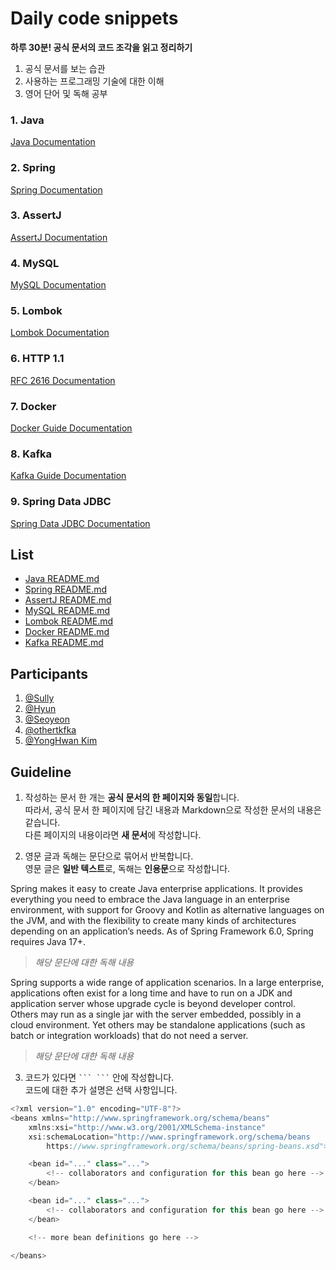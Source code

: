 # Daily code snippets

**하루 30분! 공식 문서의 코드 조각을 읽고 정리하기**

1. 공식 문서를 보는 습관
2. 사용하는 프로그래밍 기술에 대한 이해
3. 영어 단어 및 독해 공부

### 1. Java

[Java Documentation](https://docs.oracle.com/en/java/javase/index.html)

### 2. Spring

[Spring Documentation](https://docs.spring.io/spring-framework/docs/current/reference/html/)

### 3. AssertJ

[AssertJ Documentation](https://assertj.github.io/doc/)

### 4. MySQL

[MySQL Documentation](https://dev.mysql.com/doc/)

### 5. Lombok

[Lombok Documentation](https://projectlombok.org/features/)

### 6. HTTP 1.1

[RFC 2616 Documentation](https://www.rfc-editor.org/rfc/rfc2616)


### 7. Docker

[Docker Guide Documentation](https://docs.docker.com/get-started/overview/)

### 8. Kafka

[Kafka Guide Documentation](https://kafka.apache.org/documentation/#introduction)

### 9. Spring Data JDBC
[Spring Data JDBC Documentation](https://docs.spring.io/spring-data/jdbc/docs/current/reference/html/#get-started:first-steps:spring)

## List

- [Java README.md](https://github.com/yeonise/daily-code-snippets/blob/main/Java/Java.md)
- [Spring README.md](https://github.com/yeonise/daily-code-snippets/blob/main/Spring/Spring.md)
- [AssertJ README.md](https://github.com/yeonise/daily-code-snippets/blob/main/AssertJ/AssertJ.md)
- [MySQL README.md](https://github.com/yeonise/daily-code-snippets/blob/main/MySQL/MySQL.md)
- [Lombok README.md](https://github.com/yeonise/daily-code-snippets/blob/main/Lombok/Lombok.md)
- [Docker README.md](Docker.md)
- [Kafka README.md](https://github.com/yeonise/daily-code-snippets/blob/main/kafka/Kafka.md)

## Participants

1. [@Sully](https://github.com/won4885)
2. [@Hyun](https://github.com/ghkdgus29)
3. [@Seoyeon](https://github.com/yeonise)
4. [@othertkfka](https://github.com/othertkfka)
4. [@YongHwan Kim](https://github.com/yonghwankim-dev)

## Guideline

1. 작성하는 문서 한 개는 **공식 문서의 한 페이지와 동일**합니다.  
   따라서, 공식 문서 한 페이지에 담긴 내용과 Markdown으로 작성한 문서의 내용은 같습니다.  
   다른 페이지의 내용이라면 **새 문서**에 작성합니다.

2. 영문 글과 독해는 문단으로 묶어서 반복합니다.  
   영문 글은 **일반 텍스트**로, 독해는 **인용문**으로 작성합니다.

Spring makes it easy to create Java enterprise applications. It provides everything you need to
embrace the Java language in an enterprise environment, with support for Groovy and Kotlin as
alternative languages on the JVM, and with the flexibility to create many kinds of architectures
depending on an application’s needs. As of Spring Framework 6.0, Spring requires Java 17+.
>
> _해당 문단에 대한 독해 내용_
>
Spring supports a wide range of application scenarios. In a large enterprise, applications often
exist for a long time and have to run on a JDK and application server whose upgrade cycle is beyond
developer control. Others may run as a single jar with the server embedded, possibly in a cloud
environment. Yet others may be standalone applications (such as batch or integration workloads) that
do not need a server.
>
> _해당 문단에 대한 독해 내용_

3. 코드가 있다면 ` ``` ``` ` 안에 작성합니다.  
   코드에 대한 추가 설명은 선택 사항입니다.

``` java
<?xml version="1.0" encoding="UTF-8"?>
<beans xmlns="http://www.springframework.org/schema/beans"
    xmlns:xsi="http://www.w3.org/2001/XMLSchema-instance"
    xsi:schemaLocation="http://www.springframework.org/schema/beans
        https://www.springframework.org/schema/beans/spring-beans.xsd">

    <bean id="..." class="...">  
        <!-- collaborators and configuration for this bean go here -->
    </bean>

    <bean id="..." class="...">
        <!-- collaborators and configuration for this bean go here -->
    </bean>

    <!-- more bean definitions go here -->

</beans>
```
